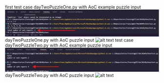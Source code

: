 first test case dayTwoPuzzleOne.py with AoC example puzzle input
![alt text](pyd2p1test.png)
dayTwoPuzzleOne.py with AoC puzzle input
![alt text](pyp2d1.png)
test case dayTwoPuzzleTwo.py with AoC example puzzle input
![alt text](pyd2p2test.png)
dayTwoPuzzleTwo.py with AoC puzzle input
![alt text](pyp2d2.png)
